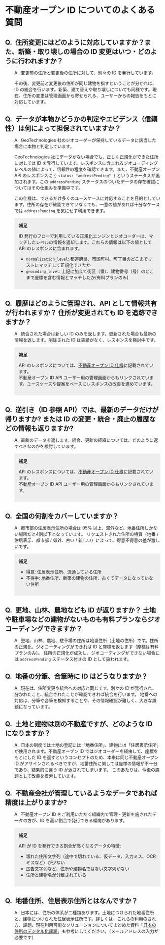 # 不動産オープン ID についてのよくある質問

<style>
h2 {
  margin-top: 30px;
  margin-bottom: 10px;
}
h2:before {
  content: 'Q.';
  margin-right: .5em;
}
p:not(aside p) {
  margin-left: 30px;
}
aside {
  background: #eee;
  padding: 1em;
  margin-left: 30px;
}
aside:before {
  content: '補足';
  font-weight: bold;
}
aside.sanko:before {
  content: '参考';
  font-weight: bold;
}
h2 + p:before {
  content: 'A.';
  margin-right: .5em;
}

</style>

## 住所変更にはどのように対応していますか？また、新築・取り壊しの場合の ID 変更はいつ・どのように行われますか？

変更前の住所と変更後の住所に対して、別々の ID を発行しています。

その後、変更前と変更後の住所が同じ建物を指すということが分かれば、ID の統合を行います。新築、建て替えや取り壊しについても同様です。現在、住所の変更は管理画面から寄せられる、ユーザーからの報告をもとに対応しています。

## データが本物かどうかの判定やエビデンス（信頼性）は何によって担保されていますか？

GeoTechnologies 社のジオコーダーが保持しているデータに該当した場合に本物と判定しています。

GeoTechnologies 社にデータがない場合でも、正しく正規化ができた住所に対しては ID を発行しています。レスポンスに含まれるジオコーディングレベルの値によって、信頼性の程度を確認できます。また、不動産オープン API のレスポンスに `{ status: "addressPending" }` というステータスが追加されます。この `addressPending` ステータスのついたデータの存在確認についてはその仕組みを準備中です。

この仕様は、できるだけ多くのユースケースに対応することを目的としています。住所の存在が確認できていなくても、一意の値があれば十分なケースでは `addressPending` を気にせず利用できます。

<aside>
<p>ID 発行のフローで利用している正規化エンジンとジオコーダーは、マッチしたレベルの情報を返却します。これらの情報は以下の値として API のレスポンスに含まれます。</p>
<ul>
<li><code>normalization_level</code>: 都道府県、市区町村、町丁目のどこまでリストにマッチして正規化できたか</li>
<li><code>geocoding_level</code>: 上記に加えて街区（番）、建物番号（号）のどこまで座標を含む情報とマッチしたか(有料プランのみ)</li>
</ul>
</aside>

## 履歴はどのように管理され、API として情報共有が行われますか？ 住所が変更されても ID を追跡できますか？

統合された場合は新しい ID のみを返します。更新された場合も最新の情報を返します。削除された ID は実績がなく、レスポンスを検討中です。

<aside>
<p>API のレスポンスについては、<a href="https://geolonia.github.io/prop-id-api/api-specs.html">不動産オープン ID 仕様</a>に記載されています。<br />
不動産オープン ID API ユーザー用の管理画面からもリンクされています。ユースケースや提案をベースにレスポンスの改善を進めています。</p>
</aside>

## 逆引き（ID 参照 API）では、最新のデータだけが帰りますか? または ID の変更・統合・廃止の履歴などの情報も返りますか?

最新のデータを返します。統合、更新の経緯については、どのように返すべきなのかを検討しています。

<aside>
<p>API のレスポンスについては、<a href="https://geolonia.github.io/prop-id-api/api-specs.html">不動産オープン ID 仕様</a>に記載されています。<br />
不動産オープン ID API ユーザー用の管理画面からもリンクされています。</p>
</aside>

## 全国の何割をカバーしていますか？

都市部の住居表示住所の場合は 95% 以上、郊外など、地番住所しかない場所だと4割以下となっています。
リクエストされた住所の特質（地番 / 住居表示、都市部 / 郊外、古い / 新しい）によって、得意不得意の差が激しいです。

<aside>
<ul>
<li>得意: 住居表示住所、流通している住所</li>
<li>不得手: 地番住所、新築の建物の住所、古くてデータになっていない住所</li>
</ul>
</aside>

## 更地、山林、農地なども ID が返りますか？ 土地や駐車場などの建物がないものも有料プランならジオコーディングできますか？

更地、山林、農地、駐車場の住所は地番住所（土地の住所）です。住所の正規化、ジオコーディングができれば ID と座標を返します（座標は有料プランのみ）。
住所の正規化が成功し、ジオコーディングができない場合には `addressPending` ステータス付きの ID として扱われます。

## 地番の分筆、合筆時に ID はどうなりますか？

現在は、住所変更や統合への対応と同じです。別々の ID が発行され、分かれたこと、統合されたことが確認できれば統合を行います。
地番への対応は、分筆や合筆を検知することや、その情報確認が難しく、大きな課題になっています。

## 土地と建物は別の不動産ですが、どのような ID になりますか？

日本の制度では土地の登記には「地番住所」、建物には「住居表示住所」が使用されます。不動産オープン ID ではジオコーダーを経由して、座標をもとにした ID を返すというコンセプトのため、本来は同じ不動産オープン ID がアサインされるべきですが、地番住所に関しては座標の情報が不十分であり、結果的に違う ID が返されてしまいます。
このあたりは、今後の課題として改善を模索しています。

## 不動産会社が管理しているようなデータであれば精度は上がりますか?

不動産オープン ID をご利用いただく組織内で管理・更新を施されたデータの方が、ID を高い割合で発行できる傾向があります。

<aside>
<p>
API が ID を発行できる割合が高くなるデータの特徴:</p>
<ul>
<li>壊れた住所文字列（途中で切れている、仮データ、入力ミス、OCR ミスなど）が少ない</li>
<li>広告文字列など、住所や建物名ではない文字列がない</li>
<li>住所と建物名が分離されている</li>
</ul>
</aside>

## 地番住所、住居表示住所とはなんですか？

日本には、住所の体系が二種類あります。土地につけられた地番住所と、建物につけられた住居表示住所です。詳しくは、これらの利用のされ方、課題、現在利用可能なソリューションについてまとめた資料「<a href="https://geolonia.com/wp-jad-dx/">日本の住所のデジタル化課題</a>」も参考にしてください。（メールアドレスの入力が必要です）

